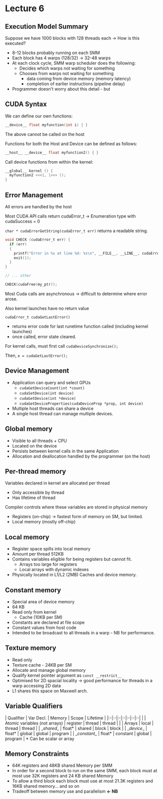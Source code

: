 # Lecture 6

## Execution Model Summary

Suppose we have 1000 blocks with 128 threads each -> How is this executed?
* 8-12 blocks probably running on each SMM
* Each block has 4 warps (128/32) -> 32-48 warps
* At each clock cycle, SMM warp scheduler does the following:
  * Decides which warps not waiting for something
  * Chooses from warps not waiting for something
    * data coming from device memory (memory latency)
    * completion of earlier instructions (pipeline delay)
* Programmer doesn't worry about this detail - but

## CUDA Syntax

We can define our own functions:
```c
__device__ float myfunction(int i) { }
```
The above cannot be called on the host

Functions for both the Host and Device can be defined as follows:
```c
__host__ __device__ float myfunction2() { }
```

Call device functions from within the kernel:
```c
__global__ kernel () {
  myfunction2 <<<1, 1>>> ();
}
```

## Error Management

All errors are handled by the host

Most CUDA API calls return cudaError_t
-> Enumeration type with cudaSuccess = 0

```char * cudaErrorGetString(cudaError_t err)``` returns a readable string.

```c
void CHECK (cudaError_t err) {
  if (err)
  {
    printf("Error in %s at line %d: %s\n", __FILE__, __LINE__, cudaErrorGetString(err));
    exit(1);
  }
}

// ... other

CHECK(cudaFree(my_ptr));
```

Most Cuda calls are asynchronous -> difficult to determine where error arose.

Also kernel launches have no return value

```cudaError_t cudaGetLastError()```
* returns error code for last runetime function called (including kernel launches)
* once called, error state cleared.

For kernel calls, must first call ```cudaDeviceSynchronize();```

Then, ```e = cudaGetLastError();```

## Device Management

* Application can query and select GPUs
  * ```cudaGetDeviceCount(int *count)```
  * ```cudaSetDevice(int device)```
  * ```cudaGetDevice(int *device)```
  * ```cudaGetDeviceProperties(cudaDeviceProp *prop, int device)```
* Multiple host threads can share a device
* A single host thread can manage multiple devices.

## Global memory

* Visible to all threads + CPU
* Located on the device
* Persists between kernel calls in the same Application
* Allocation and deallocation handled by the programmer (on the host)

## Per-thread memory

Variables declared in kernel are allocated per thread
* Only accessible by thread
* Has lifetime of thread

Compiler controls where these variables are stored in physical memory
* Registers (on-chip) -> fastest form of memory on SM, but limited.
* Local memory (mostly off-chip)

## Local memory

* Register space spills into local memory
* Amount per thread 512KB
* Contains variables eligible for being registers but cannot fit.
  * Arrays too large for registers
  * Local arrays with dynamic indexes
* Physically located in L1/L2 (2MB) Caches and device memory.

## Constant memory

* Special area of device memory
* 64 KB
* Read only from kernel
  * Cache (10KB per SM)
* Constants are declared at file scope
* Constant values from host code
* Intended to be broadcast to all threads in a warp - NB for performance.

## Texture memory

* Read only
* Texture cache - 24KB per SM
* Allocate and manage global memory
* Qualify kernel pointer argument as ```const __restrict__```
* Optimised for 2D spacial locality -> good performance for threads in a warp accessing 2D data
* L1 shares this space on Maxwell arch.

## Variable Qualifiers

| Qualifier | Var Decl. | Memory | Scope | Lifetime |
|:-|:-|:-|:-|:-|:-|:-|
| | Atomic variables (not arrays) | register | thread | thread |
| | Arrays | local | thread | thread |
| \__shared__ | float* | shared | block | block |
| \__device__ | float* | global | global | program |
| \__constant__ | float* | constant | global | program |
\* Can be scalar or array

## Memory Constraints

* 64K registers and 48KB shared Memory per SMM
* In order for a second block to run on the same SMM, each block must at most use 32K registers and 24 KB shared Memory
* To allow a third block each block must use at most 21.3K registers and 16KB shared memory... and so on
* Tradeoff between memory use and parallelism **<- NB**
